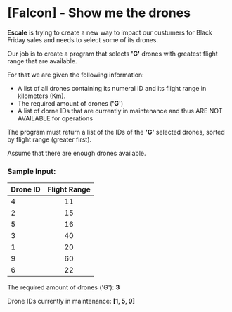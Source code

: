 # [Falcon] - Show me the drones

**Escale** is trying to create a new way to impact our custumers for Black Friday sales and needs to select some of its drones.

Our job is to create a program that selects **'G'** drones with greatest flight range that are available.

For that we are given the following information:
* A list of all drones containing its numeral ID and its flight range in kilometers (Km).
* The required amount of drones (**'G'**)
* A list of dorne IDs that are currently in maintenance and thus ARE NOT AVAILABLE for operations

The program must return a list of the IDs of the **'G'** selected drones, sorted by flight range (greater first).

Assume that there are enough drones available.

### Sample Input:
| Drone ID |      Flight Range      |
|----------|:----------------------:|
| 4 | 11 |
| 2 | 15 |
| 5 | 16 |
| 3 | 40 |
| 1 | 20 |
| 9 | 60 |
| 6 | 22 |

The required amount of drones ('G'): **3**

Drone IDs currently in maintenance: **[1, 5, 9]**


